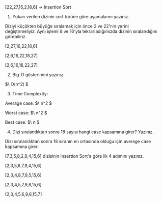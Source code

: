 [22,27,16,2,18,6] -> Insertion Sort

1.	Yukarı verilen dizinin sort türüne göre aşamalarını yazınız.

Diziyi küçükten büyüğe sıralamak için önce 2 ve 22'nin yerini değiştirmeliyiz. 
Aynı işlemi 6 ve 16'yla tekrarladığımızda dizinin sıralandığını görebiliriz.

[2,27,16,22,18,6]

[2,6,16,22,18,27]

[2,6,16,18,22,27]

2.	Big-O gösterimini yazınız.
 
$\ O(n^2) $

3.	Time Complexity: 

Average case: $\ n^2 $

Worst case: $\ n^2 $

Best case: $\ n $


4.	Dizi sıralandıktan sonra 18 sayısı hangi case kapsamına girer? Yazınız.

Dizi sıralandıktan sonra 18 sıranın en ortasında olduğu için average case kapsamına girer.

[7,3,5,8,2,9,4,15,6] dizisinin Insertion Sort'a göre ilk 4 adımını yazınız.

[2,3,5,8,7,9,4,15,6]

[2,3,4,8,7,9,5,15,6]

[2,3,4,5,7,9,8,15,6]

[2,3,4,5,6,9,8,15,7]
